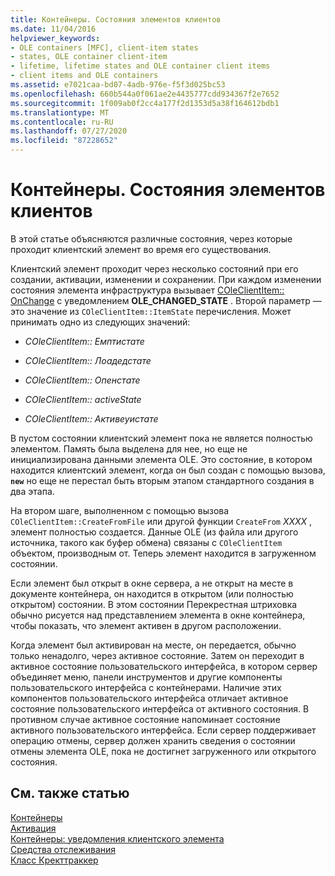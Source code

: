 ```yaml
---
title: Контейнеры. Состояния элементов клиентов
ms.date: 11/04/2016
helpviewer_keywords:
- OLE containers [MFC], client-item states
- states, OLE container client-item
- lifetime, lifetime states and OLE container client items
- client items and OLE containers
ms.assetid: e7021caa-bd07-4adb-976e-f5f3d025bc53
ms.openlocfilehash: 660b544a0f061ae2e4435777cdd934367f2e7652
ms.sourcegitcommit: 1f009ab0f2cc4a177f2d1353d5a38f164612bdb1
ms.translationtype: MT
ms.contentlocale: ru-RU
ms.lasthandoff: 07/27/2020
ms.locfileid: "87228652"
---
```

# <a name="containers-client-item-states"></a>Контейнеры. Состояния элементов клиентов

В этой статье объясняются различные состояния, через которые проходит клиентский элемент во время его существования.

Клиентский элемент проходит через несколько состояний при его создании, активации, изменении и сохранении. При каждом изменении состояния элемента инфраструктура вызывает [COleClientItem:: OnChange](reference/coleclientitem-class.md#onchange) с уведомлением **OLE_CHANGED_STATE** . Второй параметр — это значение из `COleClientItem::ItemState` перечисления. Может принимать одно из следующих значений:

- *COleClientItem:: Емптистате*

- *COleClientItem:: Лоадедстате*

- *COleClientItem:: Опенстате*

- *COleClientItem:: activeState*

- *COleClientItem:: Активеуистате*

В пустом состоянии клиентский элемент пока не является полностью элементом. Память была выделена для нее, но еще не инициализирована данными элемента OLE. Это состояние, в котором находится клиентский элемент, когда он был создан с помощью вызова, **`new`** но еще не перестал быть вторым этапом стандартного создания в два этапа.

На втором шаге, выполненном с помощью вызова `COleClientItem::CreateFromFile` или другой функции `CreateFrom` *XXXX* , элемент полностью создается. Данные OLE (из файла или другого источника, такого как буфер обмена) связаны с `COleClientItem` объектом, производным от. Теперь элемент находится в загруженном состоянии.

Если элемент был открыт в окне сервера, а не открыт на месте в документе контейнера, он находится в открытом (или полностью открытом) состоянии. В этом состоянии Перекрестная штриховка обычно рисуется над представлением элемента в окне контейнера, чтобы показать, что элемент активен в другом расположении.

Когда элемент был активирован на месте, он передается, обычно только ненадолго, через активное состояние. Затем он переходит в активное состояние пользовательского интерфейса, в котором сервер объединяет меню, панели инструментов и другие компоненты пользовательского интерфейса с контейнерами. Наличие этих компонентов пользовательского интерфейса отличает активное состояние пользовательского интерфейса от активного состояния. В противном случае активное состояние напоминает состояние активного пользовательского интерфейса. Если сервер поддерживает операцию отмены, сервер должен хранить сведения о состоянии отмены элемента OLE, пока не достигнет загруженного или открытого состояния.

## <a name="see-also"></a>См. также статью

[Контейнеры](containers.md)<br/>
[Активация](activation-cpp.md)<br/>
[Контейнеры: уведомления клиентского элемента](containers-client-item-notifications.md)<br/>
[Средства отслеживания](trackers.md)<br/>
[Класс Кректтраккер](reference/crecttracker-class.md)
